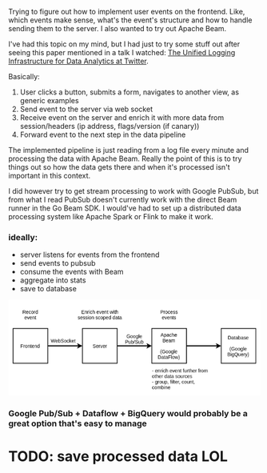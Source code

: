 Trying to figure out how to implement user events on the frontend. Like, which events make sense, what's the event's structure and how to handle sending them to the server. I also wanted to try out Apache Beam.

I've had this topic on my mind, but I had just to try some stuff out after seeing this paper mentioned in a talk I watched: [The Unified Logging Infrastructure for Data Analytics at Twitter](http://vldb.org/pvldb/vol5/p1771_georgelee_vldb2012.pdf).

Basically:

1. User clicks a button, submits a form, navigates to another view, as generic examples
2. Send event to the server via web socket
3. Receive event on the server and enrich it with more data from session/headers (ip address, flags/version (if canary))
4. Forward event to the next step in the data pipeline

The implemented pipeline is just reading from a log file every minute and processing the data with Apache Beam. Really the point of this is to try things out so how the data gets there and when it's processed isn't important in this context.

I did however try to get stream processing to work with Google PubSub, but from what I read PubSub doesn't currently work with the direct Beam runner in the Go Beam SDK. I would've had to set up a distributed data processing system like Apache Spark or Flink to make it work.

### ideally:

- server listens for events from the frontend
- send events to pubsub
- consume the events with Beam
- aggregate into stats
- save to database

![dataflow](data-pipeline.png)

### Google Pub/Sub + Dataflow + BigQuery would probably be a great option that's easy to manage

# TODO: save processed data LOL
